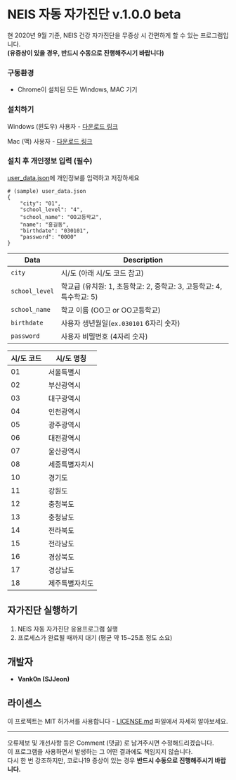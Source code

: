 # NEIS 자동 자가진단 v.1.0.0 beta

현 2020년 9월 기준, NEIS 건강 자가진단을 무증상 시 간편하게 할 수 있는 프로그램입니다. <br>
**(유증상이 있을 경우, 반드시 수동으로 진행해주시기 바랍니다)**


### 구동환경

* Chrome이 설치된 모든 Windows, MAC 기기 


### 설치하기

Windows (윈도우) 사용자 - [다운로드 링크](http://bit.ly/vank0n-windows)

Mac (맥) 사용자 - [다운로드 링크](http://bit.ly/vank0n-mac)

### 설치 후 개인정보 입력 (필수)

[user_data.json](./user_data.json)에 개인정보를 입력하고 저장하세요
```
# (sample) user_data.json 
{
    "city": "01",
    "school_level": "4",
    "school_name": "OO고등학교",
    "name": "홍길동",
    "birthdate": "030101",
    "password": "0000"
}

```
| Data | Description 
| ---- | --- | 
| `city` | 시/도 (아래 시/도 코드 참고)  
| `school_level` | 학교급 (유치원: 1, 초등학교: 2, 중학교: 3, 고등학교: 4, 특수학교: 5)
| `school_name` | 학교 이름 (OO고 or OO고등학교) 
| `birthdate` | 사용자 생년월일(`ex.030101` 6자리 숫자) 
| `password` | 사용자 비밀번호 (4자리 숫자) 

| 시/도 코드 | 시/도 명칭
| ---- | --- | 
| 01 | 서울특별시
| 02 | 부산광역시
| 03 | 대구광역시
| 04 | 인천광역시 
| 05 | 광주광역시
| 06 | 대전광역시
| 07 | 울산광역시
| 08 | 세종특별자치시
| 10 | 경기도
| 11 | 강원도
| 12 | 충청북도
| 13 | 충청남도
| 14 | 전라북도
| 15 | 전라남도
| 16 | 경상북도
| 17 | 경상남도
| 18 | 제주특별자치도

## 자가진단 실행하기

1. NEIS 자동 자가진단 응용프로그램 실행 
2. 프로세스가 완료될 때까지 대기 (평균 약 15~25초 정도 소요)

## 개발자

* **Vank0n (SJJeon)** 

## 라이센스

이 프로젝트는 MIT 허가서를 사용합니다 - [LICENSE.md](LICENSE.md) 파일에서 자세히 알아보세요.

---
오류제보 및 개선사항 등은 Comment (댓글) 로 남겨주시면 수정해드리겠습니다.<br>이 프로그램을 사용하면서 발생하는 그 어떤 결과에도 책임지지 않습니다.<br>다시 한 번 강조하지만, 코로나19 증상이 있는 경우 **반드시 수동으로 진행해주시기 바랍니다.**
